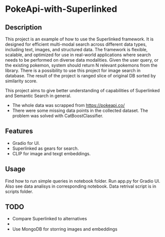 # PokeApi-with-Superlinked
## Description

This project is an example of how to use the Superlinked framework. It is designed for efficient multi-modal search across different data types, including text, images, and structured data. The framework is flexible, scalable, and optimized for use in real-world applications where search needs to be performed on diverse data modalities.
Given the user query, or the existing pokemon, system should return N relevant pokemons from the library.
There is a possibility to use this project for image search in database. The result of the project is ranged slice of original DB sorted by similarity score. 

This project aims to give better understanding of capabilities of Superlinked and Semantic Search in general.

- The whole data was scrapped from https://pokeapi.co/
- There were some missing data points in the collected dataset. The problem was solved with CatBoostClassifier.

## Features 
- Gradio for UI.
- Superlinked as gears for search.
- CLIP for image and texgt embeddings.

## Usage
Find how to run simple queries in notebook folder. 
Run app.py for Gradio UI.
Also see data analisys in corresponding notebook. 
Data retrival script is in scripts folder.

## TODO
- Compare Superlinked to alternatives
- 
- Use MongoDB for storring images and embeddings
